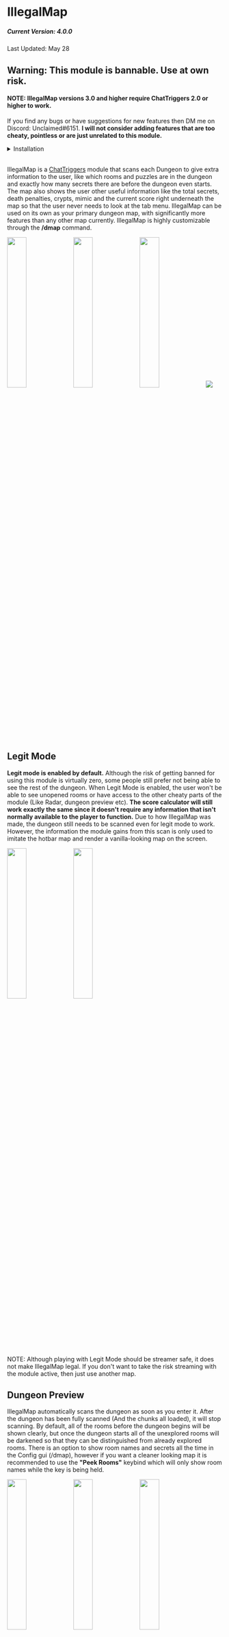 # IllegalMap

##### Current Version: 4.0.0
Last Updated: May 28

## Warning: This module is bannable. Use at own risk.

#### NOTE: IllegalMap versions 3.0 and higher require ChatTriggers 2.0 or higher to work.

If you find any bugs or have suggestions for new features then DM me on Discord: Unclaimed#6151.
**I will not consider adding features that are too cheaty, pointless or are just unrelated to this module.**

<details>
    <summary>Installation</summary>

## Installation
##### Prerequisites:
    - Minecraft Java Edition
    - Forge
    - ChatTriggers

1. Download the .zip from github (Code -> Download ZIP). Should be called something like "IllegalMap-main.zip".
<img src="https://i.imgur.com/ZTY3vtI.png">
<img src="https://i.imgur.com/EXe4kIQ.png">
2. Extract the folder. (Right click -> Extract All)
<img src="https://i.imgur.com/igNciyz.png">
3. Open the folder until you get to the one named exactly "IllegalMap" (It should contain the index.js file, metadata and a couple of folders).
<img src="https://i.imgur.com/NiarnzG.png">
Inside the folder:
<img src="https://i.imgur.com/1fqKOaV.png">
4. Move the "IllegalMap" folder into .minecraft/config/ChatTriggers/modules
5. If your folder is not named EXACTLY "IllegalMap" then it WILL NOT WORK. If your folder is not named exactly "IllegalMap" then go back to step 3.
Correct <img src="https://i.imgur.com/laoUDZP.png">
Incorrect <img src="https://i.imgur.com/tot1Kvr.png">
6. Run '/ct load' in-game
7. Done!

If you encounter issues regarding installing the mod then I WILL NOT help you. Unless there is an issue with the mod itself, please do not ask me for help. 
</details>
<br>

IllegalMap is a [ChatTriggers](https://www.chattriggers.com) module that scans each Dungeon to give extra information to the user, like which rooms and puzzles are in the dungeon and exactly how many secrets there are before the dungeon even starts.
The map also shows the user other useful information like the total secrets, death penalties, crypts, mimic and the current score right underneath the map so that the user never needs to look at the tab menu.
IllegalMap can be used on its own as your primary dungeon map, with significantly more features than any other map currently.
IllegalMap is highly customizable through the **/dmap** command.

<img src="https://i.imgur.com/GpwfFpL.png" width=30%/>
<img src="https://i.imgur.com/Eh5TnqO.png" width=30%/>
<img src="https://i.imgur.com/PCPSqP2.png" width=30%/>

<img src="https://i.imgur.com/cCGOPNg.png">

## Legit Mode
**Legit mode is enabled by default.**
Although the risk of getting banned for using this module is virtually zero, some people still prefer not being able to see the rest of the dungeon.
When Legit Mode is enabled, the user won't be able to see unopened rooms or have access to the other cheaty parts of the module (Like Radar, dungeon preview etc). **The score calculator will still work exactly the same since it doesn't require any information that isn't normally available to the player to function.**
Due to how IllegalMap was made, the dungeon still needs to be scanned even for legit mode to work. However, the information the module gains from this scan is only used to imitate the hotbar map and render a vanilla-looking map on the screen.

<img src="https://i.imgur.com/4ezI5fE.png" width=30%>
<img src="https://i.imgur.com/3voGZzu.png" width=30%>

NOTE: Although playing with Legit Mode should be streamer safe, it does not make IllegalMap legal. If you don't want to take the risk streaming with the module active, then just use another map.

## Dungeon Preview
IllegalMap automatically scans the dungeon as soon as you enter it. After the dungeon has been fully scanned (And the chunks all loaded), it will stop scanning.
By default, all of the rooms before the dungeon begins will be shown clearly, but once the dungeon starts all of the unexplored rooms will be darkened so that they can be distinguished from already explored rooms.
There is an option to show room names and secrets all the time in the Config gui (/dmap), however if you want a cleaner looking map it is recommended to use the **"Peek Rooms"** keybind which will only show room names while the key is being held.

<img src="https://i.imgur.com/8EXPemE.png" width=30%/>
<img src="https://i.imgur.com/MkI8r44.png" width=30%/>
<img src="https://i.imgur.com/BBBWLCi.png" width=30%/>

## Score Calculator
IllegalMap also comes with an accurate score calculator.
The score calculator works by using numbers from the tab list and scoreboard (Like the percentage of secrets found and rooms cleared) to calculate the score of the dungeon. Originally, the score calculator went off of the number of secrets of all of the scanned rooms, however after Hypixel added the ability to see the exact number of secrets in the dungeon after the first secret has been found, the score calculator is fully legit.
There is also an option to auto-detect players with a spirit pet so that only one score is removed when a player with a spirit pet dies.
The Dungeon Info can be changed to be displayed seperately from the main map as shown below:
<img src="https://i.imgur.com/VieYH5X.png" width=50%/>

## Star Mob Radar
Finding star mobs can be hard, so IllegalMap has an option to show them all on the map similarly to player icons. This will show every star mob and miniboss currently in the player's render distance.
<img src="https://i.imgur.com/1LtnSpG.png" width=30%/>
The mob heads can be configured to have their border colors changed or just appear as small colored dots.

## Discord Rich Presence
Discord RPC is cool so I added it. It shows which floor you are currently playing, the dungeon's time as well as the room you're currently in with the number of secrets.
IllegalMap's Discord RPC is powered by [Vatuu's Discord RPC Library](https://github.com/Vatuu/discord-rpc).
<img src="https://i.imgur.com/grwsWh0.png"/>
<img src="https://i.imgur.com/ltywZua.png"/>

## Dungeon Logs
IllegalMap logs all of the dungeons that you scan. This lets the user view interesting statistics about the dungeon like the average number of secrets per floor, which puzzles or rooms appear the most (or least) or the average number of wither doors in each dungeon.
The command for Dungeon Logs is **"/dlogs \[floor]"**. If no floor is given, then it will show the statistics for every dungeon that you have logged.
NOTE: This data is not sent anywhere. Only you have access to your own logs.
<img src="https://i.imgur.com/bZm5gvB.png"/>
<img src="https://i.imgur.com/u5zHymA.png"/>
<img src="https://i.imgur.com/F7ezfCL.png" width=40%/>

## Feature List
##### General
- Legit Mode
  - Hides information which is not normally available to the player.
  - Disables other cheaty features.
- Show unexplored dungeon rooms
- Show number of secrets in dungeon before the dungeon starts
- Automatically scans the dungeon
- Print info about the dungeon after it has been scanned in chat
- Change background color and transparency of map
- Change map scale
- Customizable map 
  - Smooth RGB option
  - Solid color
- 100% accurate player icons (Always links icons to correct player)
  - Option to enable/disable black border around heads (Like SBA's map)
- Show player usernames on map
  - Option to show player names whilst holding spirit leaps
  - Show player ranks on the map
<img src="https://i.imgur.com/uji0Pyp.png">
- Automatically notifies of new IllegalMap updates
- Discord RPC
  - Shows current room and floor on your discord activity

#### Score Calculator
- Customizable 270/300 score messages
- Client-side 270/300 score messages
- Auto detect mimic being killed
- Announce mimic being killed
- Paul auto-detection (Or manual toggle)
- Auto-detect spirit pet (Or manual toggle)
- Option to show seperately from the main map

##### Rooms
- Show which room contains the mimic (Floor 6-7)
<img src="https://i.imgur.com/dInXjX9.png" width=10%>
- Show room names
- Show room secrets
  - Option to show secrets instead of checkmarks (Color changes depending on room clear)
- Darken unexplored rooms
- Change wither door color on the map for visibility or aesthetics

#### Misc
- Star mob radar
  - Shows all of the loaded star mobs on your map
  - Togglable via /star
- Wither door ESP
- Star mob ESP
  - Also togglable via /staresp
